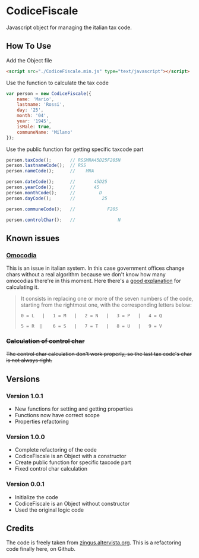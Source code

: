 # CodiceFiscale

Javascript object for managing the italian tax code.

## How To Use

Add the Object file

```html
<script src="./CodiceFiscale.min.js" type="text/javascript"></script>
```

Use the function to calculate the tax code

```javascript
var person = new CodiceFiscale({
    name: 'Mario',
    lastname: 'Rossi',
    day: '25',
    month: '04',
    year: '1945',
    isMale: true,
    communeName: 'Milano'
});
```
Use the public function for getting specific taxcode part

```javascript
person.taxCode();       // RSSMRA45D25F205N
person.lastnameCode();  // RSS
person.nameCode();      //    MRA

person.dateCode();      //       45D25
person.yearCode();      //       45
person.monthCode();     //         D
person.dayCode();       //          25

person.communeCode();   //            F205

person.controlChar();   //                N
```

## Known issues

### [Omocodia](http://www.engyes.com/en/dic-content/omocodia)

This is an issue in italian system.
In this case government offices change chars without a real algorithm because we don't know how many omocodias there're in this moment.
Here there's a [good explanation](http://quifinanza.it/tasse/codice-fiscale-come-si-calcola-e-come-si-corregge-in-caso-di-omocodia/1708/) for calculating it.

> It consists in replacing one or more of the seven numbers of the code, starting from the rightmost one, with the corresponding letters below:
> 
> ```0 = L   |   1 = M   |   2 = N   |   3 = P   |   4 = Q ```
>
> ``` 5 = R  |    6 = S   |   7 = T   |   8 = U   |   9 = V ```


### ~~Calculation of control char~~

~~The control char calculation don't work properly, so the last tax code's char is not always right.~~

## Versions

### Version 1.0.1

* New functions for setting and getting properties
* Functions now have correct scope
* Properties refactoring

### Version 1.0.0

* Complete refactoring of the code
* CodiceFiscale is an Object with a constructor
* Create public function for specific taxcode part
* Fixed control char calculation

### Version 0.0.1

* Initialize the code
* CodiceFiscale is an Object without constructor
* Used the original logic code

## Credits

The code is freely taken from [zingus.altervista.org](http://zingus.altervista.org/sof/cfisc-js/cfisc.html).
This is a refactoring code finally here, on Github.
